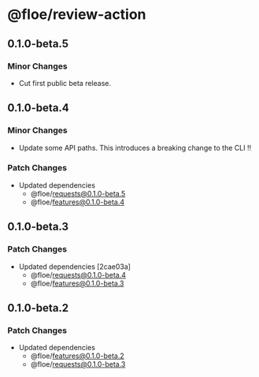 # @floe/review-action

## 0.1.0-beta.5

### Minor Changes

- Cut first public beta release.

## 0.1.0-beta.4

### Minor Changes

- Update some API paths. This introduces a breaking change to the CLI ‼️

### Patch Changes

- Updated dependencies
  - @floe/requests@0.1.0-beta.5
  - @floe/features@0.1.0-beta.4

## 0.1.0-beta.3

### Patch Changes

- Updated dependencies [2cae03a]
  - @floe/requests@0.1.0-beta.4
  - @floe/features@0.1.0-beta.3

## 0.1.0-beta.2

### Patch Changes

- Updated dependencies
  - @floe/features@0.1.0-beta.2
  - @floe/requests@0.1.0-beta.3
